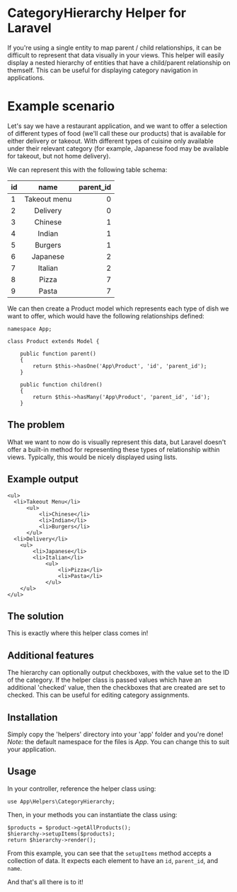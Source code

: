 # CategoryHierarchy Helper for Laravel

If you're using a single entity to map parent / child relationships, it can be difficult to represent that data visually in your views. This helper will easily display a nested hierarchy of entities that have a child/parent relationship on themself. This can be useful for displaying category navigation in applications.

# Example scenario 

Let's say we have a restaurant application, and we want to offer a selection of different types of food (we'll call these our products) that is available for either delivery or takeout. With different types of cuisine only available under their relevant category (for example, Japanese food may be available for takeout, but not home delivery). 

We can represent this with the following table schema:

| id    | name           | parent_id  |
| ----- |:--------------:| ----------:|
| 1     | Takeout menu   | 0          |
| 2     | Delivery       | 0          |
| 3     | Chinese        | 1          |
| 4     | Indian         | 1          |
| 5     | Burgers        | 1          |
| 6     | Japanese       | 2          |
| 7     | Italian        | 2          |
| 8     | Pizza          | 7          |
| 9     | Pasta          | 7          |

    
We can then create a Product model which represents each type of dish we want to offer, which would have the following relationships defined:
    
    namespace App;

    class Product extends Model {
    
        public function parent()
        {
            return $this->hasOne('App\Product', 'id', 'parent_id');
        }

        public function children()
        {
            return $this->hasMany('App\Product', 'parent_id', 'id');
        }
    
## The problem

What we want to now do is visually represent this data, but Laravel doesn't offer a built-in method for representing these types of relationship within views. Typically, this would be nicely displayed using lists.

## Example output

    <ul>
      <li>Takeout Menu</li>
          <ul>
              <li>Chinese</li>
              <li>Indian</li>
              <li>Burgers</li>
          </ul>
      <li>Delivery</li>
        <ul>
            <li>Japanese</li>
            <li>Italian</li>
                <ul>
                    <li>Pizza</li>
                    <li>Pasta</li>
                </ul>
        </ul>
    </ul>

## The solution

This is exactly where this helper class comes in!

## Additional features

The hierarchy can optionally output checkboxes, with the value set to the ID of the category. If the helper class is passed values which have an additional 'checked' value, then the checkboxes that are created are set to checked. This can be useful for editing category assignments.

## Installation

Simply copy the 'helpers' directory into your 'app' folder and you're done! *Note:* the default namespace for the files is *App*. You can change this to suit your application.

## Usage

In your controller, reference the helper class using:

    use App\Helpers\CategoryHierarchy;
    
Then, in your methods you can instantiate the class using:

    $products = $product->getAllProducts();
    $hierarchy->setupItems($products);
    return $hierarchy->render();
    
From this example, you can see that the `setupItems` method accepts a collection of data. It expects each element to have an `id`, `parent_id`, and `name`.    

And that's all there is to it!
